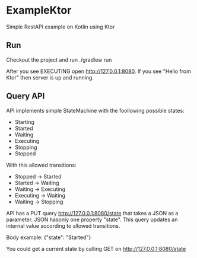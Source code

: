 # ExampleKtor

Simple RestAPI example on Kotlin using Ktor

## Run

Checkout the project and run ./gradlew run

After you see EXECUTING open http://127.0.0.1:8080. If you see "Hello from Ktor" then server is up and running.

## Query API

API implements simple StateMachine with the foollowing possible states:

- Starting
- Started
- Waiting
- Executing
- Stopping
- Stopped
  
With this allowed transitions:
 
- Stopped -> Started
- Started -> Waiting
- Waiting -> Executing
- Executing -> Waiting
- Waiting -> Stopping

API has a PUT query http://127.0.0.1:8080/state that takes a JSON as a parameter. 
JSON hasonly one property "state". 
This query updates an internal value according to allowed transitions.

Body example:
{"state": "Started"}

You could get a current state by calling GET on http://127.0.0.1:8080/state

